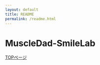 ```yaml
---
layout: default
title: README
permalink: /readme.html
---
```


# MuscleDad-SmileLab
[TOPページ](https://k41301175.github.io/MuscleDad-SmileLab/index.html)